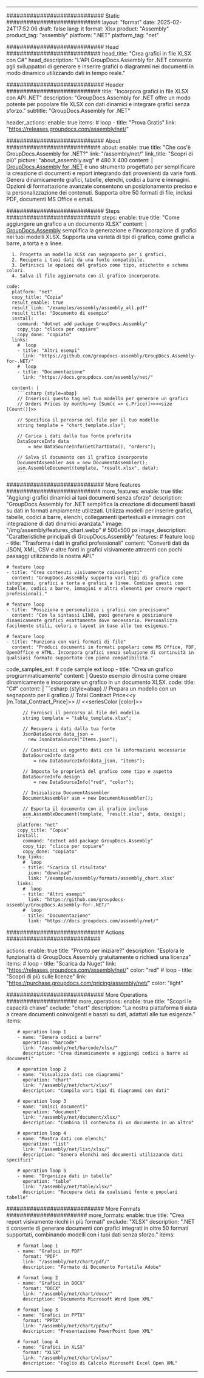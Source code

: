 



---
############################# Static ############################
layout: "format"
date:  2025-02-24T17:52:06
draft: false
lang: it
format: Xlsx
product: "Assembly"
product_tag: "assembly"
platform: ".NET"
platform_tag: "net"

############################# Head ############################
head_title: "Crea grafici in file XLSX con C#"
head_description: "L'API GroupDocs.Assembly for .NET consente agli sviluppatori di generare e inserire grafici o diagrammi nei documenti in modo dinamico utilizzando dati in tempo reale."

############################# Header ############################
title: "Incorpora grafici in file XLSX con API .NET" 
description: "GroupDocs.Assembly for .NET offre un modo potente per popolare file XLSX con dati dinamici e integrare grafici senza sforzo."
subtitle: "GroupDocs.Assembly for .NET" 

header_actions:
  enable: true
  items:
    #  loop
    - title: "Prova Gratis"
      link: "https://releases.groupdocs.com/assembly/net/"
      
############################# About ############################
about:
    enable: true
    title: "Che cos'è GroupDocs.Assembly for .NET?"
    link: "/assembly/net/"
    link_title: "Scopri di più"
    picture: "about_assembly.svg" # 480 X 400
    content: |
       [GroupDocs.Assembly for .NET](/assembly/net/) è uno strumento progettato per semplificare la creazione di documenti e report integrando dati provenienti da varie fonti. Genera dinamicamente grafici, tabelle, elenchi, codici a barre e immagini. Opzioni di formattazione avanzate consentono un posizionamento preciso e la personalizzazione dei contenuti. Supporta oltre 50 formati di file, inclusi PDF, documenti MS Office e email.

############################# Steps ############################
steps:
    enable: true
    title: "Come aggiungere un grafico a un documento XLSX"
    content: |
      [GroupDocs.Assembly](/assembly/net/) semplifica la generazione e l'incorporazione di grafici nei tuoi modelli XLSX. Supporta una varietà di tipi di grafico, come grafici a barre, a torta e a linee.
      
      1. Progetta un modello XLSX con segnaposto per i grafici.
      2. Recupera i tuoi dati da una fonte compatibile.
      3. Definisci le opzioni del grafico come tipo, etichette e schema colori.
      4. Salva il file aggiornato con il grafico incorporato.
   
    code:
      platform: "net"
      copy_title: "Copia"
      result_enable: true
      result_link: "/examples/assembly/assembly_all.pdf"
      result_title: "Documento di esempio"
      install:
        command: "dotnet add package GroupDocs.Assembly"
        copy_tip: "clicca per copiare"
        copy_done: "copiato"
      links:
        #  loop
        - title: "Altri esempi"
          link: "https://github.com/groupdocs-assembly/GroupDocs.Assembly-for-.NET/"
        #  loop
        - title: "Documentazione"
          link: "https://docs.groupdocs.com/assembly/net/"
          
      content: |
        ```csharp {style=abap}
        // Inserisci questo tag nel tuo modello per generare un grafico
        // Orders Prices by months<<y [Sum(c => c.Price)]>><<size [Count()]>>

        // Specifica il percorso del file per il tuo modello
        string template = "chart_template.xlsx";

        // Carica i dati dalla tua fonte preferita
        DataSourceInfo data 
            = new DataSourceInfo(GetChartData(), "orders");

        // Salva il documento con il grafico incorporato
        DocumentAssembler asm = new DocumentAssembler();
        asm.AssembleDocument(template, "result.xlsx", data);
        ```            

############################# More features ############################
more_features:
  enable: true
  title: "Aggiungi grafici dinamici ai tuoi documenti senza sforzo"
  description: "GroupDocs.Assembly for .NET semplifica la creazione di documenti basati su dati in formati ampiamente utilizzati. Utilizza modelli per inserire grafici, tabelle, codici a barre, elenchi, collegamenti ipertestuali e immagini con integrazione di dati dinamici avanzata."
  image: "/img/assembly/features_chart.webp" # 500x500 px
  image_description: "Caratteristiche principali di GroupDocs.Assembly"
  features:
    # feature loop
    - title: "Trasforma i dati in grafici professionali"
      content: "Converti dati da JSON, XML, CSV e altre fonti in grafici visivamente attraenti con pochi passaggi utilizzando la nostra API."

    # feature loop
    - title: "Crea contenuti visivamente coinvolgenti"
      content: "GroupDocs.Assembly supporta vari tipi di grafico come istogrammi, grafici a torta e grafici a linee. Combina questi con tabelle, codici a barre, immagini e altri elementi per creare report professionali."

    # feature loop
    - title: "Posiziona e personalizza i grafici con precisione"
      content: "Con la sintassi LINQ, puoi generare e posizionare dinamicamente grafici esattamente dove necessario. Personalizza facilmente stili, colori e layout in base alle tue esigenze."

    # feature loop
    - title: "Funziona con vari formati di file"
      content: "Produci documenti in formati popolari come MS Office, PDF, OpenOffice e HTML. Incorpora grafici senza soluzione di continuità in qualsiasi formato supportato con piena compatibilità."
      
  code_samples_ext:
    # code sample ext loop
    - title: "Crea un grafico programmaticamente"
      content: |
        Questo esempio dimostra come creare dinamicamente e incorporare un grafico in un documento XLSX.
      code:
        title: "C#"
        content: |
          ```csharp {style=abap}
          // Prepara un modello con un segnaposto per il grafico
          // Total Contract Price<<y [m.Total_Contract_Price]>>
          // <<seriesColor [color]>>

          // Fornisci il percorso al file del modello
          string template = "table_template.xlsx";

          // Recupera i dati dalla tua fonte
          JsonDataSource data_json = 
            new JsonDataSource("Items.json");

          // Costruisci un oggetto dati con le informazioni necessarie
          DataSourceInfo data 
              = new DataSourceInfo(data_json, "items");

          // Imposta le proprietà del grafico come tipo e aspetto
          DataSourceInfo design 
              = new DataSourceInfo("red", "color");

          // Inizializza DocumentAssembler
          DocumentAssembler asm = new DocumentAssembler();

          // Esporta il documento con il grafico incluso
          asm.AssembleDocument(template, "result.xlsx", data, design);
          ```
        platform: "net"
        copy_title: "Copia"
        install:
          command: "dotnet add package GroupDocs.Assembly"
          copy_tip: "clicca per copiare"
          copy_done: "copiato"
        top_links:
          #  loop
          - title: "Scarica il risultato"
            icon: "download"
            link: "/examples/assembly/formats/assembly_chart.xlsx"
        links:
          #  loop
          - title: "Altri esempi"
            link: "https://github.com/groupdocs-assembly/GroupDocs.Assembly-for-.NET/"
          #  loop
          - title: "Documentazione"
            link: "https://docs.groupdocs.com/assembly/net/"
            

            


############################# Actions ############################

actions:
  enable: true
  title: "Pronto per iniziare?"
  description: "Esplora le funzionalità di GroupDocs.Assembly gratuitamente o richiedi una licenza"
  items:
    #  loop
    - title: "Scarica da Nuget"
      link: "https://releases.groupdocs.com/assembly/net/"
      color: "red"
        #  loop
    - title: "Scopri di più sulle licenze"
      link: "https://purchase.groupdocs.com/pricing/assembly/net/"
      color: "light"


############################# More Operations #####################
more_operations:
    enable: true
    title: "Scopri le capacità chiave"
    exclude: "chart"
    description: "La nostra piattaforma ti aiuta a creare documenti coinvolgenti e basati su dati, adattati alle tue esigenze."
    items: 
          
        # operation loop 1
        - name: "Genera codici a barre"
          operation: "barcode"
          link: "/assembly/net/barcode/xlsx/"
          description: "Crea dinamicamente e aggiungi codici a barre ai documenti"

        # operation loop 2
        - name: "Visualizza dati con diagrammi"
          operation: "chart"
          link: "/assembly/net/chart/xlsx/"
          description: "Compila vari tipi di diagrammi con dati"

        # operation loop 3
        - name: "Unisci documenti"
          operation: "document"
          link: "/assembly/net/document/xlsx/"
          description: "Combina il contenuto di un documento in un altro"

        # operation loop 4
        - name: "Mostra dati con elenchi"
          operation: "list"
          link: "/assembly/net/list/xlsx/"
          description: "Genera elenchi nei documenti utilizzando dati specifici"

        # operation loop 5
        - name: "Organizza dati in tabelle"
          operation: "table"
          link: "/assembly/net/table/xlsx/"
          description: "Recupera dati da qualsiasi fonte e popolari tabelle"
         
          
############################# More Formats ########################
more_formats:
    enable: true
    title: "Crea report visivamente ricchi in più formati"
    exclude: "XLSX"
    description: ".NET ti consente di generare documenti con grafici integrati in oltre 50 formati supportati, combinando modelli con i tuoi dati senza sforzo."
    items: 
          
        # format loop 1
        - name: "Grafici in PDF"
          format: "PDF"
          link: "/assembly/net/chart/pdf/"
          description: "Formato di Documento Portatile Adobe"
          
        # format loop 2
        - name: "Grafici in DOCX"
          format: "DOCX"
          link: "/assembly/net/chart/docx/"
          description: "Documento Microsoft Word Open XML"
          
        # format loop 3
        - name: "Grafici in PPTX"
          format: "PPTX"
          link: "/assembly/net/chart/pptx/"
          description: "Presentazione PowerPoint Open XML"
          
        # format loop 4
        - name: "Grafici in XLSX"
          format: "XLSX"
          link: "/assembly/net/chart/xlsx/"
          description: "Foglio di Calcolo Microsoft Excel Open XML"


          

---